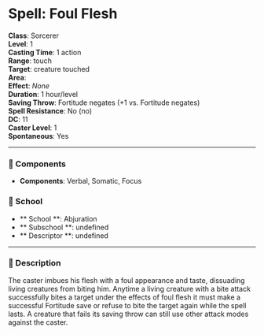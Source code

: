 
# Spell: Foul Flesh
**Class**: Sorcerer  
**Level**: 1  
**Casting Time**: 1 action  
**Range**: touch  
**Target**: creature touched  
**Area**:   
**Effect**: _None_  
**Duration**: 1 hour/level  
**Saving Throw**: Fortitude negates (+1 vs. Fortitude negates)  
**Spell Resistance**: No (no)  
**DC**: 11  
**Caster Level**: 1  
**Spontaneous**: Yes

---

### 🔮 Components
- **Components**: Verbal, Somatic, Focus

### 🏫 School
- ** School **: Abjuration
- ** Subschool **: undefined
- ** Descriptor **: undefined
---

### 📜 Description
The caster imbues his flesh with a foul appearance and taste, dissuading living creatures from biting him. Anytime a living creature with a bite attack successfully bites a target under the effects of foul flesh it must make a successful Fortitude save or refuse to bite the target again while the spell lasts. A creature that fails its saving throw can still use other attack modes against the caster.
